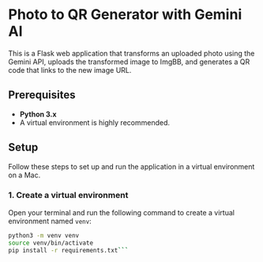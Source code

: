 # Photo to QR Generator with Gemini AI

This is a Flask web application that transforms an uploaded photo using the Gemini API, uploads the transformed image to ImgBB, and generates a QR code that links to the new image URL.

## Prerequisites

- **Python 3.x**
- A virtual environment is highly recommended.

## Setup

Follow these steps to set up and run the application in a virtual environment on a Mac.

### 1. Create a virtual environment

Open your terminal and run the following command to create a virtual environment named `venv`:

```bash
python3 -m venv venv
source venv/bin/activate
pip install -r requirements.txt```